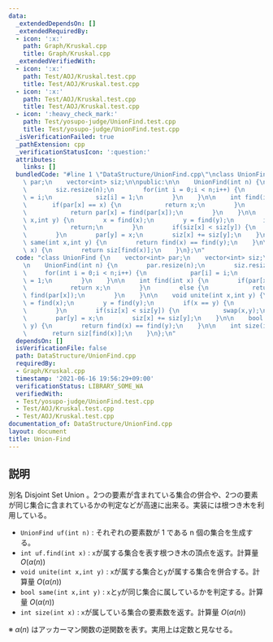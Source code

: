 ```yaml
---
data:
  _extendedDependsOn: []
  _extendedRequiredBy:
  - icon: ':x:'
    path: Graph/Kruskal.cpp
    title: Graph/Kruskal.cpp
  _extendedVerifiedWith:
  - icon: ':x:'
    path: Test/AOJ/Kruskal.test.cpp
    title: Test/AOJ/Kruskal.test.cpp
  - icon: ':x:'
    path: Test/AOJ/Kruskal.test.cpp
    title: Test/AOJ/Kruskal.test.cpp
  - icon: ':heavy_check_mark:'
    path: Test/yosupo-judge/UnionFind.test.cpp
    title: Test/yosupo-judge/UnionFind.test.cpp
  _isVerificationFailed: true
  _pathExtension: cpp
  _verificationStatusIcon: ':question:'
  attributes:
    links: []
  bundledCode: "#line 1 \"DataStructure/UnionFind.cpp\"\nclass UnionFind {\n    vector<int>\
    \ par;\n    vector<int> siz;\n\npublic:\n\n    UnionFind(int n) {\n        par.resize(n);\n\
    \        siz.resize(n);\n        for(int i = 0;i < n;i++) {\n            par[i]\
    \ = i;\n            siz[i] = 1;\n        }\n    }\n\n    int find(int x) {\n \
    \       if(par[x] == x) {\n            return x;\n        }\n        else {\n\
    \            return par[x] = find(par[x]);\n        }\n    }\n\n    void unite(int\
    \ x,int y) {\n        x = find(x);\n        y = find(y);\n        if(x == y) {\n\
    \            return;\n        }\n        if(siz[x] < siz[y]) {\n            swap(x,y);\n\
    \        }\n        par[y] = x;\n        siz[x] += siz[y];\n    }\n\n    bool\
    \ same(int x,int y) {\n        return find(x) == find(y);\n    }\n\n    int size(int\
    \ x) {\n        return siz[find(x)];\n    }\n};\n"
  code: "class UnionFind {\n    vector<int> par;\n    vector<int> siz;\n\npublic:\n\
    \n    UnionFind(int n) {\n        par.resize(n);\n        siz.resize(n);\n   \
    \     for(int i = 0;i < n;i++) {\n            par[i] = i;\n            siz[i]\
    \ = 1;\n        }\n    }\n\n    int find(int x) {\n        if(par[x] == x) {\n\
    \            return x;\n        }\n        else {\n            return par[x] =\
    \ find(par[x]);\n        }\n    }\n\n    void unite(int x,int y) {\n        x\
    \ = find(x);\n        y = find(y);\n        if(x == y) {\n            return;\n\
    \        }\n        if(siz[x] < siz[y]) {\n            swap(x,y);\n        }\n\
    \        par[y] = x;\n        siz[x] += siz[y];\n    }\n\n    bool same(int x,int\
    \ y) {\n        return find(x) == find(y);\n    }\n\n    int size(int x) {\n \
    \       return siz[find(x)];\n    }\n};\n"
  dependsOn: []
  isVerificationFile: false
  path: DataStructure/UnionFind.cpp
  requiredBy:
  - Graph/Kruskal.cpp
  timestamp: '2021-06-16 19:56:29+09:00'
  verificationStatus: LIBRARY_SOME_WA
  verifiedWith:
  - Test/yosupo-judge/UnionFind.test.cpp
  - Test/AOJ/Kruskal.test.cpp
  - Test/AOJ/Kruskal.test.cpp
documentation_of: DataStructure/UnionFind.cpp
layout: document
title: Union-Find
---
```


## 説明

別名 Disjoint Set Union 。2つの要素が含まれている集合の併合や、2つの要素が同じ集合に含まれているかの判定などが高速に出来る。実装には根つき木を利用している。

- `UnionFind uf(int n)` : それぞれの要素数が 1 である n 個の集合を生成する。
- `int uf.find(int x)` : `x`が属する集合を表す根つき木の頂点を返す。計算量 $O(\alpha(n))$
- `void unite(int x,int y)` : `x`が属する集合と`y`が属する集合を併合する。計算量 $O(\alpha(n))$
- `bool same(int x,int y)` : `x`と`y`が同じ集合に属しているかを判定する。計算量 $O(\alpha(n))$
- `int size(int x)` : `x`が属している集合の要素数を返す。計算量 $O(\alpha(n))$

※ $\alpha(n)$ はアッカーマン関数の逆関数を表す。実用上は定数と見なせる。

